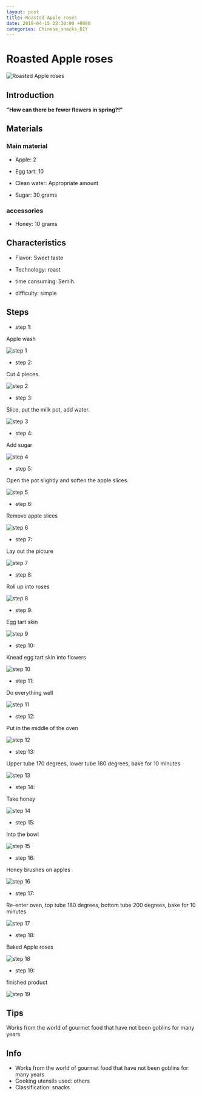 ```yaml
---
layout: post
title: Roasted Apple roses
date: 2019-04-15 22:30:00 +0800
categories: Chinese_snacks_DIY
---
```


# Roasted Apple roses

![Roasted Apple roses](/img/453496/453496.jpg)

## Introduction

**"How can there be fewer flowers in spring?!"**

## Materials

### Main material

- Apple: 2

- Egg tart: 10

- Clean water: Appropriate amount

- Sugar: 30 grams

### accessories

- Honey: 10 grams

## Characteristics

- Flavor: Sweet taste

- Technology: roast

- time consuming: Semih.

- difficulty: simple

## Steps

- step 1:

Apple wash

![step 1](/img/453496/1.jpg)

- step 2:

Cut 4 pieces.

![step 2](/img/453496/2.jpg)

- step 3:

Slice, put the milk pot, add water.

![step 3](/img/453496/3.jpg)

- step 4:

Add sugar

![step 4](/img/453496/4.jpg)

- step 5:

Open the pot slightly and soften the apple slices.

![step 5](/img/453496/5.jpg)

- step 6:

Remove apple slices

![step 6](/img/453496/6.jpg)

- step 7:

Lay out the picture

![step 7](/img/453496/7.jpg)

- step 8:

Roll up into roses

![step 8](/img/453496/8.jpg)

- step 9:

Egg tart skin

![step 9](/img/453496/9.jpg)

- step 10:

Knead egg tart skin into flowers

![step 10](/img/453496/10.jpg)

- step 11:

Do everything well

![step 11](/img/453496/11.jpg)

- step 12:

Put in the middle of the oven

![step 12](/img/453496/12.jpg)

- step 13:

Upper tube 170 degrees, lower tube 180 degrees, bake for 10 minutes

![step 13](/img/453496/13.jpg)

- step 14:

Take honey

![step 14](/img/453496/14.jpg)

- step 15:

Into the bowl

![step 15](/img/453496/15.jpg)

- step 16:

Honey brushes on apples

![step 16](/img/453496/16.jpg)

- step 17:

Re-enter oven, top tube 180 degrees, bottom tube 200 degrees, bake for 10 minutes

![step 17](/img/453496/17.jpg)

- step 18:

Baked Apple roses

![step 18](/img/453496/18.jpg)

- step 19:

finished product

![step 19](/img/453496/19.jpg)

## Tips

Works from the world of gourmet food that have not been goblins for many years

## Info

- Works from the world of gourmet food that have not been goblins for many years
- Cooking utensils used: others
- Classification: snacks